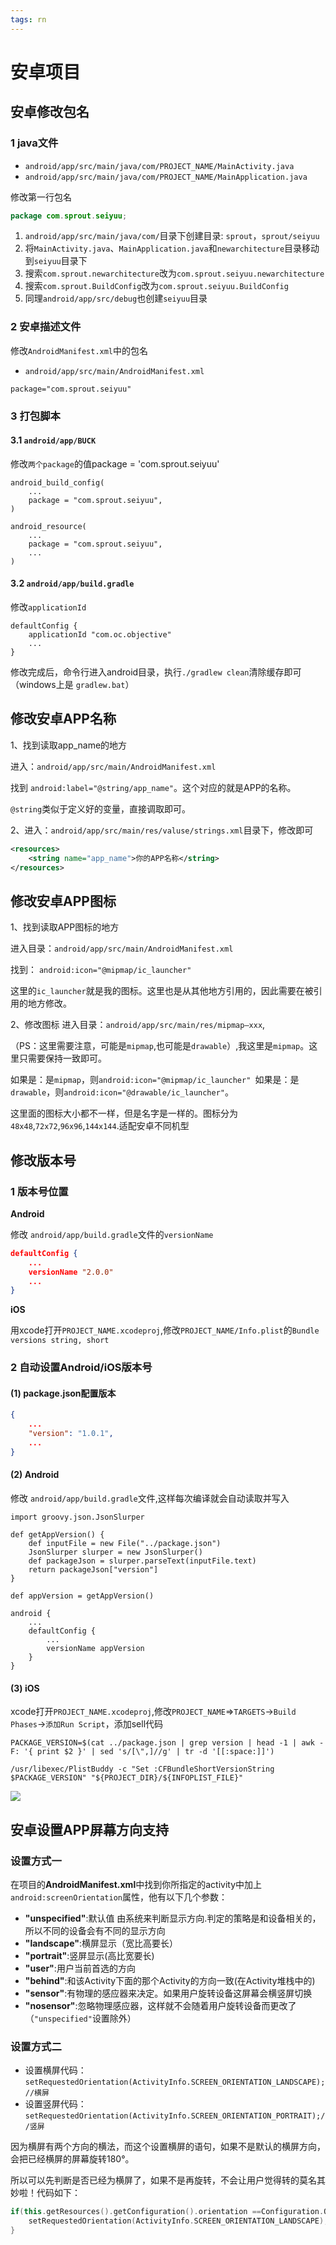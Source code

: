 ```yaml
---
tags: rn
---
```


# 安卓项目

## 安卓修改包名

### 1 java文件

- `android/app/src/main/java/com/PROJECT_NAME/MainActivity.java`
- `android/app/src/main/java/com/PROJECT_NAME/MainApplication.java`

修改第一行包名

```java
package com.sprout.seiyuu;
```

1. `android/app/src/main/java/com/`目录下创建目录: `sprout`，`sprout/seiyuu`
2. 将`MainActivity.java`、`MainApplication.java`和`newarchitecture`目录移动到`seiyuu`目录下
3. 搜索`com.sprout.newarchitecture`改为`com.sprout.seiyuu.newarchitecture`
4. 搜索`com.sprout.BuildConfig`改为`com.sprout.seiyuu.BuildConfig`
5. 同理`android/app/src/debug`也创建`seiyuu`目录

### 2 安卓描述文件

修改`AndroidManifest.xml`中的包名

- `android/app/src/main/AndroidManifest.xml`

```
package="com.sprout.seiyuu"
```

### 3 打包脚本

#### 3.1 `android/app/BUCK`

修改`两个package`的值package = 'com.sprout.seiyuu'

```
android_build_config(
    ...
    package = "com.sprout.seiyuu",
)
 
android_resource(
    ...
    package = "com.sprout.seiyuu",
    ...
)
```

#### 3.2 `android/app/build.gradle`

修改`applicationId`

```
defaultConfig {
    applicationId "com.oc.objective"
    ...
}
```

修改完成后，命令行进入android目录，执行`./gradlew clean`清除缓存即可（windows上是 `gradlew.bat`）

## 修改安卓APP名称

1、找到读取app_name的地方

进入：`android/app/src/main/AndroidManifest.xml`

找到 `android:label="@string/app_name"`。这个对应的就是APP的名称。

`@string`类似于定义好的变量，直接调取即可。

2、进入：`android/app/src/main/res/valuse/strings.xml`目录下，修改即可

```xml
<resources>
    <string name="app_name">你的APP名称</string>
</resources>
```

## 修改安卓APP图标

1、找到读取APP图标的地方

进入目录：`android/app/src/main/AndroidManifest.xml`

找到： `android:icon="@mipmap/ic_launcher"`

这里的`ic_launcher`就是我的图标。这里也是从其他地方引用的，因此需要在被引用的地方修改。

2、修改图标 进入目录：`android/app/src/main/res/mipmap–xxx`,


（PS：这里需要注意，可能是`mipmap`,也可能是`drawable`）,我这里是`mipmap`。这里只需要保持一致即可。

如果是：是`mipmap`，则`android:icon="@mipmap/ic_launcher" `如果是：是`drawable`，则`android:icon="@drawable/ic_launcher"`。

这里面的图标大小都不一样，但是名字是一样的。图标分为`48x48`,`72x72`,`96x96`,`144x144`.适配安卓不同机型


## 修改版本号

### 1 版本号位置

**Android**

修改 `android/app/build.gradle`文件的`versionName`

```json
defaultConfig {
	...
	versionName "2.0.0"
	...
}
```

**iOS**

用xcode打开`PROJECT_NAME.xcodeproj`,修改`PROJECT_NAME/Info.plist`的`Bundle versions string, short`

### 2 自动设置Android/iOS版本号

#### (1) package.json配置版本

```json
{
	...
	"version": "1.0.1",
	...
}
```

#### (2) Android

修改 `android/app/build.gradle`文件,这样每次编译就会自动读取并写入

```
import groovy.json.JsonSlurper

def getAppVersion() {
	def inputFile = new File("../package.json")
	JsonSlurper slurper = new JsonSlurper()
	def packageJson = slurper.parseText(inputFile.text)
	return packageJson["version"]
}

def appVersion = getAppVersion()

android {
	...
	defaultConfig {
		...
		versionName appVersion
	}
}
```

#### (3) iOS

xcode打开`PROJECT_NAME.xcodeproj`,修改`PROJECT_NAME`=>`TARGETS`->`Build Phases`->`添加Run Script`，添加sell代码

```shell
PACKAGE_VERSION=$(cat ../package.json | grep version | head -1 | awk -F: '{ print $2 }' | sed 's/[\",]//g' | tr -d '[[:space:]]')

/usr/libexec/PlistBuddy -c "Set :CFBundleShortVersionString $PACKAGE_VERSION" "${PROJECT_DIR}/${INFOPLIST_FILE}"
```

![](../assets/imgs/rn/rn_ios_get_ver.png)

## 安卓设置APP屏幕方向支持

### 设置方式一

在项目的**AndroidManifest.xml**中找到你所指定的activity中加上`android:screenOrientation`属性，他有以下几个参数：

- **"unspecified"**:默认值 由系统来判断显示方向.判定的策略是和设备相关的，所以不同的设备会有不同的显示方向
- **"landscape"**:横屏显示（宽比高要长）
- **"portrait"**:竖屏显示(高比宽要长)
- **"user"**:用户当前首选的方向
- **"behind"**:和该Activity下面的那个Activity的方向一致(在Activity堆栈中的)
- **"sensor"**:有物理的感应器来决定。如果用户旋转设备这屏幕会横竖屏切换
- **"nosensor"**:忽略物理感应器，这样就不会随着用户旋转设备而更改了（`"unspecified"`设置除外）

### 设置方式二

- 设置横屏代码：`setRequestedOrientation(ActivityInfo.SCREEN_ORIENTATION_LANDSCAPE);//横屏`
- 设置竖屏代码：`setRequestedOrientation(ActivityInfo.SCREEN_ORIENTATION_PORTRAIT);//竖屏`

因为横屏有两个方向的横法，而这个设置横屏的语句，如果不是默认的横屏方向，会把已经横屏的屏幕旋转180°。  

所以可以先判断是否已经为横屏了，如果不是再旋转，不会让用户觉得转的莫名其妙啦！代码如下：

```kotlin
if(this.getResources().getConfiguration().orientation ==Configuration.ORIENTATION_PORTRAIT){
    setRequestedOrientation(ActivityInfo.SCREEN_ORIENTATION_LANDSCAPE);
}
```























